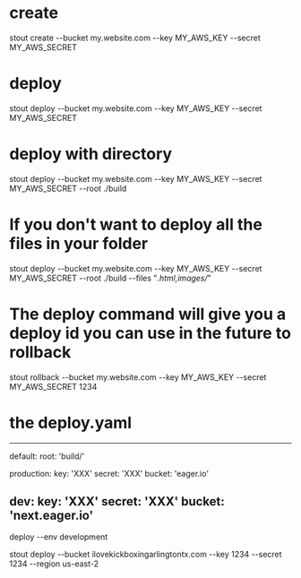 
# create
stout create --bucket my.website.com --key MY_AWS_KEY --secret MY_AWS_SECRET

# deploy
stout deploy --bucket my.website.com --key MY_AWS_KEY --secret MY_AWS_SECRET

# deploy with directory
stout deploy --bucket my.website.com --key MY_AWS_KEY --secret MY_AWS_SECRET --root ./build

# If you don't want to deploy all the files in your folder
stout deploy --bucket my.website.com --key MY_AWS_KEY --secret MY_AWS_SECRET --root ./build --files "*.html,images/*"

# The deploy command will give you a deploy id you can use in the future to rollback
stout rollback --bucket my.website.com --key MY_AWS_KEY --secret MY_AWS_SECRET 1234

# the deploy.yaml
----
default:
  root: 'build/'

production:
  key: 'XXX'
  secret: 'XXX'
  bucket: 'eager.io'

dev:
  key: 'XXX'
  secret: 'XXX'
  bucket: 'next.eager.io'
----
deploy --env development


stout deploy --bucket ilovekickboxingarlingtontx.com --key 1234 --secret 1234 --region us-east-2